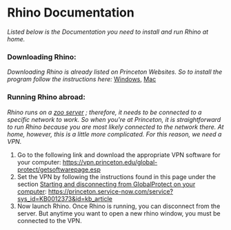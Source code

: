 <h1>Rhino Documentation</h1>

_Listed below is the Documentation you need to install and run Rhino at home._

<h3> Downloading Rhino: </h3>

_Downloading Rhino is already listed on Princeton Websites. So to install the program follow the instructions here:_ [Windows](https://archcomp.princeton.edu/software/install-rhino/install-rhino-6/), [Mac](https://archcomp.princeton.edu/software/install-rhino/install-rhino-6-mac/)

<h3> Running Rhino abroad: </h3>

_Rhino runs on a_ [_zoo server_](https://wiki.mcneel.com/zoo/home) _; therefore, it needs to be connected to a specific network to work. So when you're at Princeton, it is straightforward to run Rhino because you are most likely connected to the network there. At home, however, this is a little more complicated. For this reason, we need a VPN._

1. Go to the following link and download the appropriate VPN software for your computer: https://vpn.princeton.edu/global-protect/getsoftwarepage.esp
2. Set the VPN by following the instructions found in this page under the section <ins>Starting and disconnecting from GlobalProtect on your computer</ins>: https://princeton.service-now.com/service?sys_id=KB0012373&id=kb_article 
3. Now launch Rhino. Once Rhino is running, you can disconnect from the server. But anytime you want to open a new rhino window, you must be connected to the VPN.
